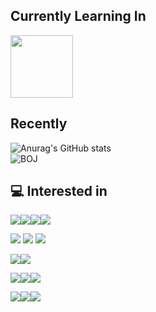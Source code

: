 ## Currently Learning In

<img src="https://img.shields.io/badge/-000000?style=for-the-badge&logo=42&logoColor=white" width="100">

## Recently

![Anurag's GitHub stats](https://github-readme-stats.vercel.app/api?username=koreanddinghwan&show_icons=true&theme=radical)  
![BOJ](http://mazassumnida.wtf/api/v2/generate_badge?boj=rkdaudghks99)  
<!-- ![Solved.ac프로필](https://solved.ac/rkdaudghks99) -->


## 💻 Interested in
<!-- https://simpleicons.org/  -->
<!-- <img src="https://img.shields.io/badge/기술이름-색상번호?style=for-the-badge&logo=아이콘이름&logoColor=white">  -->
<img src="https://img.shields.io/badge/Html-E34F26?style=for-the-badge&logo=html&logoColor=white"><img src="https://img.shields.io/badge/Javascript-F7DF1E?style=for-the-badge&logo=javascript&logoColor=white"><img src="https://img.shields.io/badge/Css-1572B6?style=for-the-badge&logo=css&logoColor=white"><img src="https://img.shields.io/badge/React-61DAFB?style=for-the-badge&logo=react&logoColor=white">  


<img src="https://img.shields.io/badge/Node.js-339933?style=for-the-badge&logo=node.js&logoColor=white">  

<img src="https://img.shields.io/badge/Express-000000?style=for-the-badge&logo=Express&logoColor=white">  
<img src="https://img.shields.io/badge/NestJS-E0234E?style=for-the-badge&logo=NestJS&logoColor=white">

<img src="https://img.shields.io/badge/MariaDB-003545?style=for-the-badge&logo=MariaDB&logoColor=white"><img src="https://img.shields.io/badge/MySQL-4479A1?style=for-the-badge&logo=MySQL&logoColor=white">

<img src="https://img.shields.io/badge/Python-3776AB?style=for-the-badge&logo=python&logoColor=white"><img src="https://img.shields.io/badge/C-A8B9CC?style=for-the-badge&logo=C&logoColor=white"><img src="https://img.shields.io/badge/C++-00599C?style=for-the-badge&logo=C++&logoColor=white">  



<img src="https://img.shields.io/badge/Git-F05032?style=for-the-badge&logo=Git&logoColor=white"><img src="https://img.shields.io/badge/Vim-019733?style=for-the-badge&logo=Vim&logoColor=white"><img src="https://img.shields.io/badge/Neovim-57A143?style=for-the-badge&logo=Neovim&logoColor=white">
